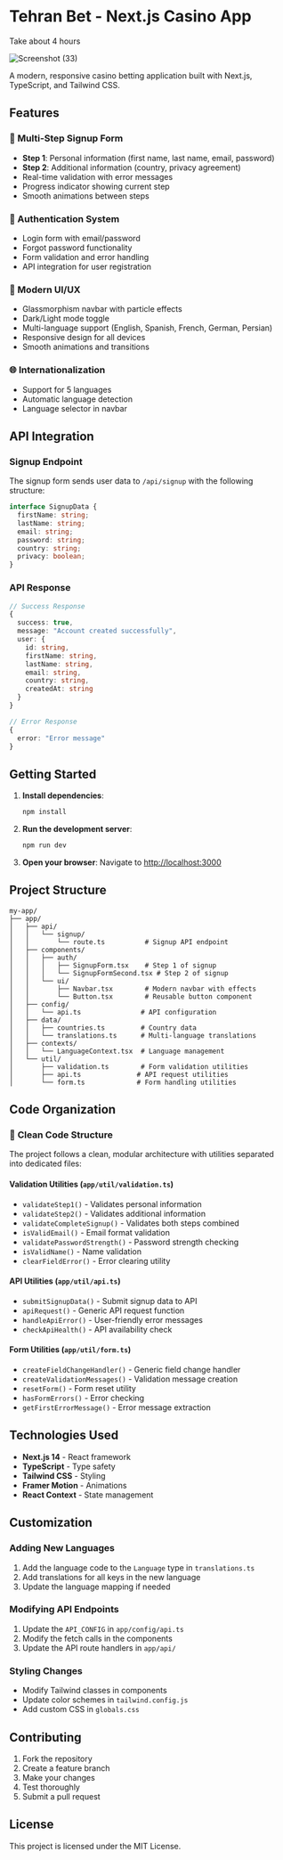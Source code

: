 # Tehran Bet - Next.js Casino App

Take about 4 hours


![Screenshot (33)](https://github.com/user-attachments/assets/1731498f-4b37-46e6-9046-93a0f954e586)

A modern, responsive casino betting application built with Next.js, TypeScript, and Tailwind CSS.

## Features

### 🎰 Multi-Step Signup Form
- **Step 1**: Personal information (first name, last name, email, password)
- **Step 2**: Additional information (country, privacy agreement)
- Real-time validation with error messages
- Progress indicator showing current step
- Smooth animations between steps

### 🔐 Authentication System
- Login form with email/password
- Forgot password functionality
- Form validation and error handling
- API integration for user registration

### 🎨 Modern UI/UX
- Glassmorphism navbar with particle effects
- Dark/Light mode toggle
- Multi-language support (English, Spanish, French, German, Persian)
- Responsive design for all devices
- Smooth animations and transitions

### 🌐 Internationalization
- Support for 5 languages
- Automatic language detection
- Language selector in navbar

## API Integration

### Signup Endpoint
The signup form sends user data to `/api/signup` with the following structure:

```typescript
interface SignupData {
  firstName: string;
  lastName: string;
  email: string;
  password: string;
  country: string;
  privacy: boolean;
}
```

### API Response
```typescript
// Success Response
{
  success: true,
  message: "Account created successfully",
  user: {
    id: string,
    firstName: string,
    lastName: string,
    email: string,
    country: string,
    createdAt: string
  }
}

// Error Response
{
  error: "Error message"
}
```

## Getting Started

1. **Install dependencies**:
   ```bash
   npm install
   ```

2. **Run the development server**:
   ```bash
   npm run dev
   ```

3. **Open your browser**:
   Navigate to [http://localhost:3000](http://localhost:3000)

## Project Structure

```
my-app/
├── app/
│   ├── api/
│   │   └── signup/
│   │       └── route.ts          # Signup API endpoint
│   ├── components/
│   │   ├── auth/
│   │   │   ├── SignupForm.tsx    # Step 1 of signup
│   │   │   └── SignupFormSecond.tsx # Step 2 of signup
│   │   └── ui/
│   │       ├── Navbar.tsx        # Modern navbar with effects
│   │       └── Button.tsx        # Reusable button component
│   ├── config/
│   │   └── api.ts               # API configuration
│   ├── data/
│   │   ├── countries.ts         # Country data
│   │   └── translations.ts      # Multi-language translations
│   ├── contexts/
│   │   └── LanguageContext.tsx  # Language management
│   └── util/
│       ├── validation.ts        # Form validation utilities
│       ├── api.ts              # API request utilities
│       └── form.ts             # Form handling utilities
```

## Code Organization

### 🧹 **Clean Code Structure**
The project follows a clean, modular architecture with utilities separated into dedicated files:

#### **Validation Utilities** (`app/util/validation.ts`)
- `validateStep1()` - Validates personal information
- `validateStep2()` - Validates additional information
- `validateCompleteSignup()` - Validates both steps combined
- `isValidEmail()` - Email format validation
- `validatePasswordStrength()` - Password strength checking
- `isValidName()` - Name validation
- `clearFieldError()` - Error clearing utility

#### **API Utilities** (`app/util/api.ts`)
- `submitSignupData()` - Submit signup data to API
- `apiRequest()` - Generic API request function
- `handleApiError()` - User-friendly error messages
- `checkApiHealth()` - API availability check

#### **Form Utilities** (`app/util/form.ts`)
- `createFieldChangeHandler()` - Generic field change handler
- `createValidationMessages()` - Validation message creation
- `resetForm()` - Form reset utility
- `hasFormErrors()` - Error checking
- `getFirstErrorMessage()` - Error message extraction

## Technologies Used

- **Next.js 14** - React framework
- **TypeScript** - Type safety
- **Tailwind CSS** - Styling
- **Framer Motion** - Animations
- **React Context** - State management

## Customization

### Adding New Languages
1. Add the language code to the `Language` type in `translations.ts`
2. Add translations for all keys in the new language
3. Update the language mapping if needed

### Modifying API Endpoints
1. Update the `API_CONFIG` in `app/config/api.ts`
2. Modify the fetch calls in the components
3. Update the API route handlers in `app/api/`

### Styling Changes
- Modify Tailwind classes in components
- Update color schemes in `tailwind.config.js`
- Add custom CSS in `globals.css`

## Contributing

1. Fork the repository
2. Create a feature branch
3. Make your changes
4. Test thoroughly
5. Submit a pull request

## License

This project is licensed under the MIT License.
